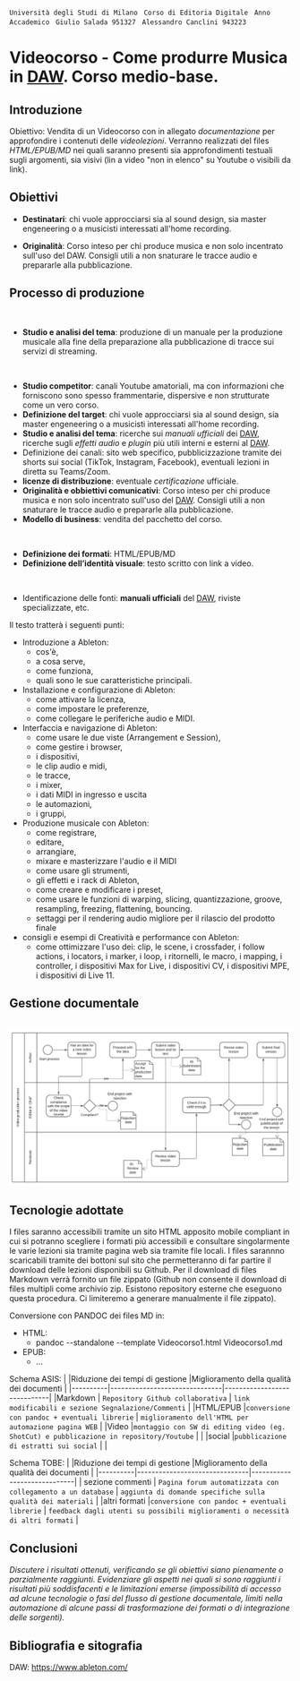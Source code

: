 
`` Università degli Studi di Milano ``
`` Corso di Editoria Digitale`` 
`` Anno Accademico``
`` Giulio Salada 951327`` 
`` Alessandro Canclini 943223`` 



# Videocorso - Come produrre Musica in [DAW]. Corso medio-base.

## Introduzione

Obiettivo: Vendita di un Videocorso con in allegato _documentazione_ per approfondire i contenuti delle _videolezioni_.
Verranno realizzati del files _HTML/EPUB/MD_ nei quali saranno presenti sia approfondimenti testuali sugli argomenti, sia visivi (lin a video "non in elenco" su Youtube o visibili da link).

## Obiettivi 

- __Destinatari__: chi vuole approcciarsi sia al sound design, sia master engeneering o a musicisti interessati all'home recording.

- __Originalità__: Corso inteso per chi produce musica e non solo incentrato sull'uso del DAW. 
Consigli utili a non snaturare le tracce audio e prepararle alla pubblicazione.

## Processo di produzione
<br>
<!---->

- __Studio e analisi del tema__: produzione di un manuale per la produzione musicale alla fine della preparazione alla pubblicazione di tracce sui servizi di streaming.

<br>
<!---->

- __Studio competitor__: canali Youtube amatoriali, ma con informazioni che forniscono sono spesso frammentarie, dispersive e non strutturate come un vero corso.
- __Definizione del target__: chi vuole approcciarsi sia al sound design, sia master engeneering o a musicisti interessati all'home recording.
- __Studio e analisi del tema__: ricerche sui _manuali ufficiali_ dei [DAW], ricerche sugli _effetti audio_ e _plugin_ più utili interni e esterni al [DAW].
- Definizione dei canali: sito web specifico, pubblicizzazione tramite dei shorts sui social (TikTok, Instagram, Facebook), eventuali lezioni in diretta su Teams/Zoom.
- __licenze di distribuzione__: eventuale _certificazione_ ufficiale.
- __Originalità e obbiettivi comunicativi__: Corso inteso per chi produce musica e non solo incentrato sull'uso del [DAW]. 
Consigli utili a non snaturare le tracce audio e prepararle alla pubblicazione.
- __Modello di business__: vendita del pacchetto del corso.

<br>
<!---->

- __Definizione dei formati__: HTML/EPUB/MD
- __Definizione dell’identità visuale__: testo scritto con link a video.

<br>
<!---->

- Identificazione delle fonti: __manuali ufficiali__ del [DAW], riviste specializzate, etc.
<!--
- Diritti e aspetti legali: /////////
- Cronoprogramma: /////////
- Suddivisione dei task: /////////
-->

<!--
Descrivere le attività sviluppate all'interno del progetto per realizzare il prodotto.
> Nel farlo è utile riferirsi alle possibili attività elencate nella lezione 5, slide 4-7. 
-->

Il testo tratterà i seguenti punti: 

- Introduzione a Ableton: 
  - cos'è, 
  - a cosa serve, 
  - come funziona, 
  - quali sono le sue caratteristiche principali.
- Installazione e configurazione di Ableton: 
  - come attivare la licenza, 
  - come impostare le preferenze, 
  - come collegare le periferiche audio e MIDI.
- Interfaccia e navigazione di Ableton: 
  - come usare le due viste (Arrangement e Session), 
  - come gestire i browser, 
  - i dispositivi, 
  - le clip audio e midi, 
  - le tracce, 
  - i mixer, 
  - i dati MIDI in ingresso e uscita
  - le automazioni, 
  - i gruppi, 
- Produzione musicale con Ableton: 
  - come registrare, 
  - editare, 
  - arrangiare, 
  - mixare e masterizzare l'audio e il MIDI
  - come usare gli strumenti, 
  - gli effetti e i rack di Ableton, 
  - come creare e modificare i preset, 
  - come usare le funzioni di warping, slicing, quantizzazione, groove, resampling, freezing, flattening, bouncing.
  - settaggi per il rendering audio migliore per il rilascio del prodotto finale
- consigli e esempi di Creatività e performance con Ableton: 
  - come ottimizzare l'uso dei: clip, le scene, i crossfader, i follow actions, i locators, i marker, i loop, i ritornelli, le macro, i mapping, i controller, i dispositivi Max for Live, i dispositivi CV, i dispositivi MPE, i dispositivi di Live 11.

## Gestione documentale

​	![flusso di lavoro](img/Flusso_di_lavoro_editoria.jpeg)

<!--Descrivere il *flusso di gestione documentale* definito per il progetto. Ad esempio, la raccolta delle fonti, la revisione dei contenuti, la trasformazione dei formati, la strutturazione dei contenuti, la definizione dello stile grafico.
> Il flusso può essere descritto utilizzando BPMN, lezione 5, slide 9. In alternativa, se si preferisce restare su un formato di puro testo è possibile usare il linguaggio Mermaid, supportato da alcuni editor Markdown. -->

## Tecnologie adottate

I files saranno accessibili tramite un sito HTML apposito mobile compliant in cui si potranno scegliere i formati più accessibili e consultare singolarmente le varie lezioni sia tramite pagina web sia tramite file locali.
I files sarannno scaricabili tramite dei bottoni sul sito che permetteranno di far partire il download delle lezioni disponibili su Github.
Per il download di files Markdown verrà fornito un file zippato (Github non consente il download di files multipli come archivio zip. Esistono repository esterne che eseguono questa procedura. Ci limiteremo a generare manualmente il file zippato).

Conversione con PANDOC dei files MD in:
- HTML:
    - pandoc --standalone --template Videocorso1.html Videocorso1.md
- EPUB:
    - ...
<!--- PDF:
    - pandoc -s -o Videocorso1.pdf Videocorso1.md
- DOCX:
    - pandoc -o Videocorso1.docx -f markdown -t docx Videocorso1.md
-->


Schema ASIS:
|          |Riduzione dei tempi di gestione  |Miglioramento della qualità dei documenti |
|----------|-------------------------------|-----------------------------|
|Markdown  | `Repository Github collaborativa` | `link modificabili e sezione Segnalazione/Commenti` |
|HTML/EPUB |`conversione con pandoc + eventuali librerie` | `miglioramento dell'HTML per automazione pagina WEB` |
|Video     |`montaggio con SW di editing video (eg. ShotCut) e pubblicazione in repository/Youtube` |  |
|social    |`pubblicazione di estratti sui social` |  |

Schema TOBE:
|          |Riduzione dei tempi di gestione  |Miglioramento della qualità dei documenti |
|----------|-------------------------------|-----------------------------|
| sezione commenti | `Pagina forum automatizzata con collegamento a un database` | `aggiunta di domande specifiche sulla qualità dei materiali` |
|altri formati |`conversione con pandoc + eventuali librerie` | `feedback dagli utenti su possibili miglioramenti o necessità di altri formati` |

<!-- 
> Per presentare il contributo delle diverse tecnologie addottate è possibile elencarle in una tabella. Può anche essere utili confrontare una versione ASIS del flusso di gestione, senza la tecnologia adottata, e una TOBE che include la tecnologia adottata.
> Includere nella relazione o in appendice gli script e le configurazioni adottati, possibilmente con riferimento ad un repository documentale.  

|                |Riduzione dei tempi di gestione                          |Miglioramento della qualità dei documenti                         |
|----------------|-------------------------------|-----------------------------|
|Markdown |`'Isn't this fun?'`            |'Isn't this fun?'            |
|XSLT       |`"Isn't this fun?"`            |"Isn't this fun?"            |
|ePud         |`-- is en-dash, --- is em-dash`|-- is en-dash, --- is em-dash|
 -->

## Conclusioni

_Discutere i risultati ottenuti, verificando se gli obiettivi siano pienamente o parzialmente raggiunti. Evidenziare gli aspetti nei quali si sono raggiunti i risultati più soddisfacenti e le limitazioni emerse (impossibilità di accesso ad alcune tecnologie o fasi del flusso di gestione documentale, limiti nella automazione di alcune passi di trasformazione dei formati o di integrazione delle sorgenti)._

## Bibliografia e sitografia

DAW: https://www.ableton.com/
<br>

[DAW]: https://www.ableton.com/


<!-- > Ci possono essere diversi modi di gestire le citazioni in markdown, uno di questi è attraverso le note

Esempio di nota [^fn1]. Altro testo. Altra citazione[^fn2].

[^fn1]: Citazione con nota.
[^fn2]: Altra citazione.
--
